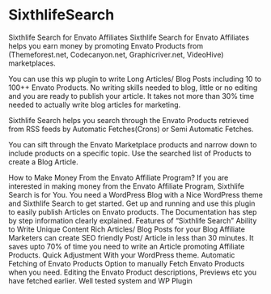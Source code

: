 # SixthlifeSearch
Sixthlife Search for Envato Affiliates
Sixthlife Search for Envato Affiliates helps you earn money by promoting Envato Products from (Themeforest.net, Codecanyon.net, Graphicriver.net, VideoHive) marketplaces.

You can use this wp plugin to write Long Articles/ Blog Posts including 10 to 100++ Envato Products. No writing skills needed to blog, little or no editing and you are ready to publish your article. It takes not more than 30% time needed to actually write blog articles for marketing.

Sixthlife Search helps you search through the Envato Products retrieved from RSS feeds by Automatic Fetches(Crons) or Semi Automatic Fetches.

You can sift through the Envato Marketplace products and narrow down to include products on a specific topic. Use the searched list of Products to create a Blog Article.

How to Make Money From the Envato Affiliate Program?
If you are interested in making money from the Envato Affiliate Program, Sixthlife Search is for You. You need a WordPress Blog with a Nice WordPress theme and Sixthlife Search to get started. Get up and running and use this plugin to easily publish Articles on Envato products. The Documentation has step by step information clearly explained.
Features of “Sixthlife Search”
Ability to Write Unique Content Rich Articles/ Blog Posts for your Blog
Affiliate Marketers can create SEO friendly Post/ Article in less than 30 minutes.
It saves upto 70% of time you need to write an Article promoting Affiliate Products.
Quick Adjustment With your WordPress theme.
Automatic Fetching of Envato Products
Option to manually Fetch Envato Products when you need.
Editing the Envato Product descriptions, Previews etc you have fetched earlier.
Well tested system and WP Plugin
